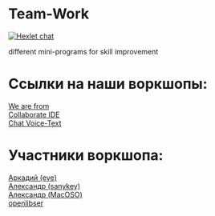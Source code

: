 # Team-Work
[![Hexlet chat](http://slack-ru.hexlet.io/badge.svg)](http://slack-ru.hexlet.io)

different mini-programs for skill improvement

# Ссылки на наши воркшопы:
[We are from]( https://hexlet-ru.slack.com "We are from")  
[Collaborate IDE]( https://ide.c9.io/maoeye/team-work "Collaborate IDE")  
[Chat Voice-Text]( https://discord.gg/010fiN1PSmgyYYTpE "voice-text chat")  

# Участники воркшопа:
[Аркадий (eye)]( https://github.com/maoeye18 "Аркадий (eye)")  
[Александр (sanykey)]( https://github.com/sanykey "Александр (sanykey)")  
[Александр (MacOSO)]( https://github.com/MacOSO "Александр (MacOSO)")  
[openlibser](https://github.com/openlibser "openlibser")  
